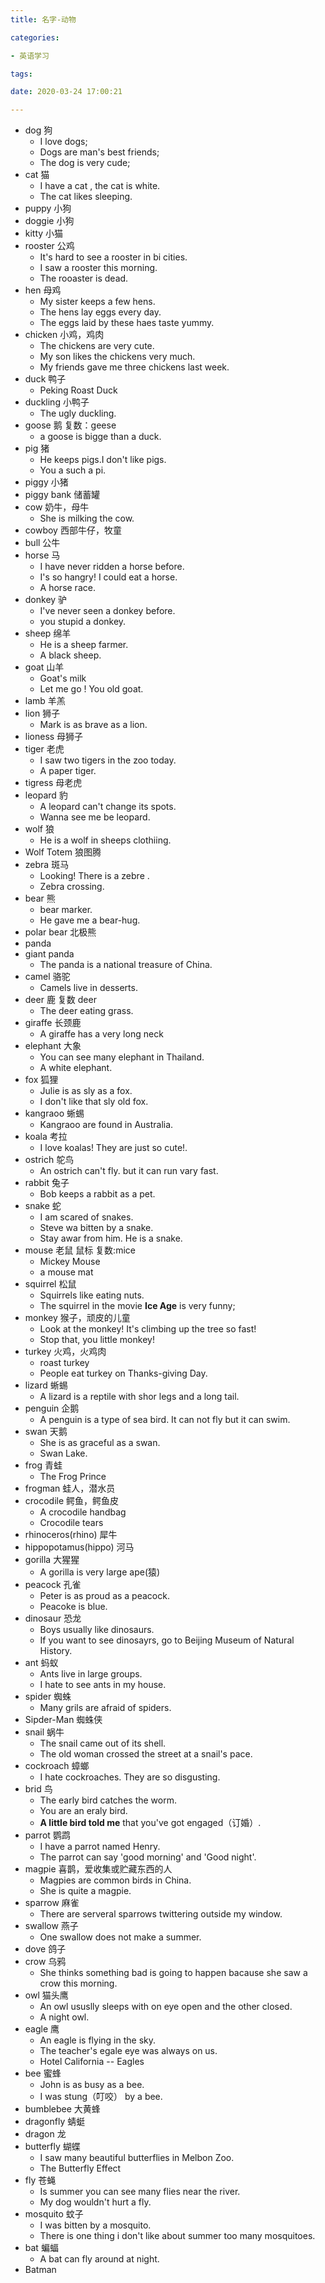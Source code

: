 ```yaml
---
title: 名字-动物

categories: 

- 英语学习

tags: 

date: 2020-03-24 17:00:21

---
```


- dog 狗
  - I love dogs;
  - Dogs are man's best friends;
  - The dog is very cude;
- cat 猫
  - I have a cat , the cat is white.
  - The cat likes sleeping.
- puppy 小狗
- doggie 小狗
- kitty 小猫
- rooster 公鸡
  - It's hard to see a rooster in bi cities.
  - I saw a rooster this morning.
  - The rooaster is dead.
- hen 母鸡
  - My sister keeps a few hens.
  - The hens lay eggs every day.
  - The eggs laid by these haes taste yummy.
- chicken 小鸡，鸡肉
  - The chickens are very cute.
  - My son likes the chickens very much.
  - My friends gave me three chickens last week.
- duck 鸭子
  - Peking Roast Duck
- duckling 小鸭子
  - The ugly duckling.
- goose 鹅  复数：geese
  - a goose is bigge than a duck.
- pig 猪
  - He keeps pigs.I don't like pigs.
  - You a such a pi.
- piggy 小猪
- piggy bank 储蓄罐
- cow 奶牛，母牛
  - She is milking the cow.
- cowboy 西部牛仔，牧童
- bull 公牛
- horse 马
  - I have never ridden a horse before.
  - I's so hangry! I could eat a horse.
  - A horse race.
- donkey 驴
  - I've never seen a donkey before.
  - you stupid a donkey.
- sheep 绵羊
  - He is a sheep farmer.
  - A black sheep.
- goat 山羊
  - Goat's milk
  - Let me go ! You old goat.
- lamb 羊羔
- lion 狮子
  - Mark is as brave as a lion.
- lioness 母狮子
- tiger 老虎
  - I saw two tigers in the zoo today.
  - A paper tiger.
- tigress 母老虎
- leopard 豹
  - A leopard can't change its spots.
  - Wanna see me be leopard.
- wolf 狼
  - He is a wolf in sheeps clothiing.
- Wolf Totem 狼图腾
- zebra 斑马
  - Looking! There is a zebre .
  - Zebra crossing.
- bear 熊
  - bear marker.
  - He gave me a bear-hug.
- polar bear 北极熊
- panda
- giant panda
  - The panda is a national treasure of China.
- camel 骆驼
  - Camels live in desserts.
- deer 鹿  复数 deer
  - The deer eating grass.
- giraffe 长颈鹿
  - A giraffe has a very long neck
- elephant 大象
  - You can see many elephant in Thailand.
  - A white elephant.
- fox 狐狸
  - Julie is as sly as a fox.
  - I don't like that sly old fox.
- kangraoo 蜥蜴
  - Kangraoo are found in Australia.
- koala 考拉
  - I love koalas! They are just so cute!.
- ostrich 鸵鸟
  - An ostrich can't fly. but it can run vary fast.
- rabbit 兔子
  - Bob keeps a rabbit as a pet.
- snake  蛇
  - I am scared of snakes.
  - Steve wa bitten by a snake.
  - Stay awar from him. He is a snake.
- mouse 老鼠 鼠标  复数:mice
  - Mickey Mouse
  - a mouse mat
- squirrel 松鼠
  - Squirrels like eating nuts.
  - The squirrel in the movie **Ice Age** is very funny;
- monkey 猴子，顽皮的儿童
  - Look at the monkey! It's climbing up the tree so fast!
  - Stop that, you little monkey!
- turkey 火鸡，火鸡肉
  - roast turkey
  - People eat turkey on Thanks-giving Day.
- lizard 蜥蜴
  - A lizard is a reptile with shor legs and a long tail.
- penguin 企鹅
  - A penguin is a type of sea bird. It can not fly but it can swim.
- swan 天鹅
  - She is as graceful as a swan.
  - Swan Lake.
- frog 青蛙
  - The Frog Prince
- frogman 蛙人，潜水员
- crocodile 鳄鱼，鳄鱼皮
  - A crocodile handbag
  - Crocodile tears
- rhinoceros(rhino) 犀牛
- hippopotamus(hippo) 河马
- gorilla 大猩猩
  - A gorilla is very large ape(猿)
- peacock 孔雀
  - Peter is as proud as a peacock.
  - Peacoke is blue.
- dinosaur 恐龙
  - Boys usually like dinosaurs.
  - If you want to see dinosayrs, go to Beijing Museum of Natural History.
- ant 蚂蚁
  - Ants live in large groups.
  - I hate to see ants in my house.
- spider 蜘蛛
  - Many grils are afraid of spiders.
- Sipder-Man 蜘蛛侠
- snail 蜗牛
  - The snail came out of its shell.
  - The old woman crossed the street at a snail's pace.
- cockroach 蟑螂
  - I hate cockroaches. They are so disgusting.
- brid 鸟
  - The early bird catches the worm.
  - You are an eraly bird.
  - **A little bird told me** that you've got engaged（订婚）.
- parrot 鹦鹉
  - I have a parrot named Henry.
  - The parrot can say 'good morning' and 'Good night'.
- magpie 喜鹊，爱收集或贮藏东西的人
  - Magpies are common birds in China.
  - She is quite a magpie.
- sparrow 麻雀
  - There are serveral sparrows twittering outside my window.
- swallow 燕子
  - One swallow does not make a summer.
- dove 鸽子
- crow 乌鸦
  - She thinks something bad is going to happen bacause she saw a crow this morning.
- owl 猫头鹰
  - An owl ususlly sleeps with on eye open and the other closed.
  - A night owl.
- eagle 鹰
  - An eagle is flying in the sky.
  - The teacher's egale eye was always on us.
  - Hotel California  -- Eagles
- bee 蜜蜂
  - John is as busy as a bee.
  - I was stung（叮咬） by a bee.
- bumblebee 大黄蜂
- dragonfly 蜻蜓
- dragon 龙
- butterfly 蝴蝶
  - I saw many beautiful butterflies in Melbon Zoo.
  - The Butterfly Effect
- fly 苍蝇
  - Is summer you can see many flies near the river.
  - My dog wouldn't hurt a fly.
- mosquito 蚊子
  - I was bitten by a mosquito.
  - There is one thing i don't like about summer too many mosquitoes.
- bat 蝙蝠
  - A bat can fly around at night.
- Batman